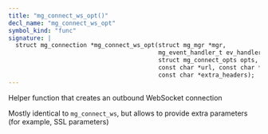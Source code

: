 ```yaml
---
title: "mg_connect_ws_opt()"
decl_name: "mg_connect_ws_opt"
symbol_kind: "func"
signature: |
  struct mg_connection *mg_connect_ws_opt(struct mg_mgr *mgr,
                                          mg_event_handler_t ev_handler,
                                          struct mg_connect_opts opts,
                                          const char *url, const char *protocol,
                                          const char *extra_headers);
---
```


Helper function that creates an outbound WebSocket connection

Mostly identical to `mg_connect_ws`, but allows to provide extra parameters
(for example, SSL parameters) 

